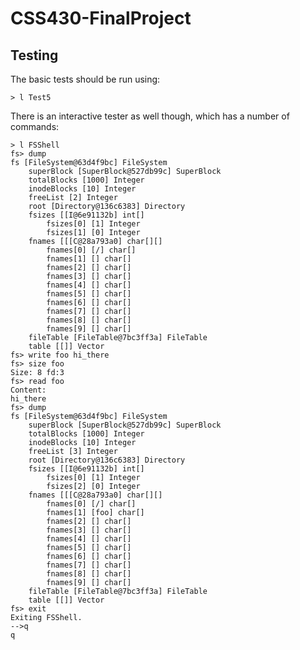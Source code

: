 # CSS430-FinalProject

## Testing

The basic tests should be run using:

	> l Test5

There is an interactive tester as well though, which has a number of commands:

	> l FSShell
	fs> dump
	fs [FileSystem@63d4f9bc] FileSystem
	    superBlock [SuperBlock@527db99c] SuperBlock
		totalBlocks [1000] Integer
		inodeBlocks [10] Integer
		freeList [2] Integer
	    root [Directory@136c6383] Directory
		fsizes [[I@6e91132b] int[]
		    fsizes[0] [1] Integer
		    fsizes[1] [0] Integer
		fnames [[[C@28a793a0] char[][]
		    fnames[0] [/] char[]
		    fnames[1] [] char[]
		    fnames[2] [] char[]
		    fnames[3] [] char[]
		    fnames[4] [] char[]
		    fnames[5] [] char[]
		    fnames[6] [] char[]
		    fnames[7] [] char[]
		    fnames[8] [] char[]
		    fnames[9] [] char[]
	    fileTable [FileTable@7bc3ff3a] FileTable
		table [[]] Vector
	fs> write foo hi_there
	fs> size foo
	Size: 8 fd:3
	fs> read foo
	Content:
	hi_there
	fs> dump   
	fs [FileSystem@63d4f9bc] FileSystem
	    superBlock [SuperBlock@527db99c] SuperBlock
		totalBlocks [1000] Integer
		inodeBlocks [10] Integer
		freeList [3] Integer
	    root [Directory@136c6383] Directory
		fsizes [[I@6e91132b] int[]
		    fsizes[0] [1] Integer
		    fsizes[2] [0] Integer
		fnames [[[C@28a793a0] char[][]
		    fnames[0] [/] char[]
		    fnames[1] [foo] char[]
		    fnames[2] [] char[]
		    fnames[3] [] char[]
		    fnames[4] [] char[]
		    fnames[5] [] char[]
		    fnames[6] [] char[]
		    fnames[7] [] char[]
		    fnames[8] [] char[]
		    fnames[9] [] char[]
	    fileTable [FileTable@7bc3ff3a] FileTable
		table [[]] Vector
	fs> exit
	Exiting FSShell.
	-->q
	q
